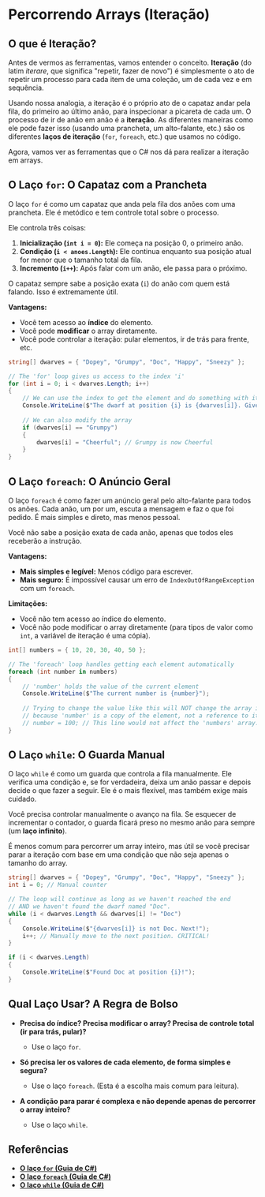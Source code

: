 # Percorrendo Arrays (Iteração)

## O que é Iteração?

Antes de vermos as ferramentas, vamos entender o conceito. **Iteração** (do latim *iterare*, que significa "repetir, fazer de novo") é simplesmente o ato de repetir um processo para cada item de uma coleção, um de cada vez e em sequência.

Usando nossa analogia, a iteração é o próprio ato de o capataz andar pela fila, do primeiro ao último anão, para inspecionar a picareta de cada um. O processo de ir de anão em anão é a **iteração**. As diferentes maneiras como ele pode fazer isso (usando uma prancheta, um alto-falante, etc.) são os diferentes **laços de iteração** (`for`, `foreach`, etc.) que usamos no código.

Agora, vamos ver as ferramentas que o C# nos dá para realizar a iteração em arrays.

## O Laço `for`: O Capataz com a Prancheta

O laço `for` é como um capataz que anda pela fila dos anões com uma prancheta. Ele é metódico e tem controle total sobre o processo.

Ele controla três coisas:
1.  **Inicialização (`int i = 0`):** Ele começa na posição 0, o primeiro anão.
2.  **Condição (`i < anoes.Length`):** Ele continua enquanto sua posição atual for menor que o tamanho total da fila.
3.  **Incremento (`i++`):** Após falar com um anão, ele passa para o próximo.

O capataz sempre sabe a posição exata (`i`) do anão com quem está falando. Isso é extremamente útil.

**Vantagens:**
*   Você tem acesso ao **índice** do elemento.
*   Você pode **modificar** o array diretamente.
*   Você pode controlar a iteração: pular elementos, ir de trás para frente, etc.

```csharp
string[] dwarves = { "Dopey", "Grumpy", "Doc", "Happy", "Sneezy" };

// The 'for' loop gives us access to the index 'i'
for (int i = 0; i < dwarves.Length; i++)
{
    // We can use the index to get the element and do something with it
    Console.WriteLine($"The dwarf at position {i} is {dwarves[i]}. Give him a pickaxe!");
    
    // We can also modify the array
    if (dwarves[i] == "Grumpy")
    {
        dwarves[i] = "Cheerful"; // Grumpy is now Cheerful
    }
}
```

## O Laço `foreach`: O Anúncio Geral

O laço `foreach` é como fazer um anúncio geral pelo alto-falante para todos os anões. Cada anão, um por um, escuta a mensagem e faz o que foi pedido. É mais simples e direto, mas menos pessoal.

Você não sabe a posição exata de cada anão, apenas que todos eles receberão a instrução.

**Vantagens:**
*   **Mais simples e legível:** Menos código para escrever.
*   **Mais seguro:** É impossível causar um erro de `IndexOutOfRangeException` com um `foreach`.

**Limitações:**
*   Você não tem acesso ao índice do elemento.
*   Você não pode modificar o array diretamente (para tipos de valor como `int`, a variável de iteração é uma cópia).

```csharp
int[] numbers = { 10, 20, 30, 40, 50 };

// The 'foreach' loop handles getting each element automatically
foreach (int number in numbers)
{
    // 'number' holds the value of the current element
    Console.WriteLine($"The current number is {number}");
    
    // Trying to change the value like this will NOT change the array itself,
    // because 'number' is a copy of the element, not a reference to it.
    // number = 100; // This line would not affect the 'numbers' array.
}
```

## O Laço `while`: O Guarda Manual

O laço `while` é como um guarda que controla a fila manualmente. Ele verifica uma condição e, se for verdadeira, deixa um anão passar e depois decide o que fazer a seguir. Ele é o mais flexível, mas também exige mais cuidado.

Você precisa controlar manualmente o avanço na fila. Se esquecer de incrementar o contador, o guarda ficará preso no mesmo anão para sempre (um **laço infinito**).

É menos comum para percorrer um array inteiro, mas útil se você precisar parar a iteração com base em uma condição que não seja apenas o tamanho do array.

```csharp
string[] dwarves = { "Dopey", "Grumpy", "Doc", "Happy", "Sneezy" };
int i = 0; // Manual counter

// The loop will continue as long as we haven't reached the end
// AND we haven't found the dwarf named "Doc".
while (i < dwarves.Length && dwarves[i] != "Doc")
{
    Console.WriteLine($"{dwarves[i]} is not Doc. Next!");
    i++; // Manually move to the next position. CRITICAL!
}

if (i < dwarves.Length)
{
    Console.WriteLine($"Found Doc at position {i}!");
}
```

## Qual Laço Usar? A Regra de Bolso

*   **Precisa do índice? Precisa modificar o array? Precisa de controle total (ir para trás, pular)?**
    *   Use o laço `for`.

*   **Só precisa ler os valores de cada elemento, de forma simples e segura?**
    *   Use o laço `foreach`. (Esta é a escolha mais comum para leitura).

*   **A condição para parar é complexa e não depende apenas de percorrer o array inteiro?**
    *   Use o laço `while`.

## Referências

*   **[O laço `for` (Guia de C#)](https://learn.microsoft.com/pt-br/dotnet/csharp/language-reference/statements/for)**
*   **[O laço `foreach` (Guia de C#)](https://learn.microsoft.com/pt-br/dotnet/csharp/language-reference/statements/iteration-statements#the-foreach-statement)**
*   **[O laço `while` (Guia de C#)](https://learn.microsoft.com/pt-br/dotnet/csharp/language-reference/statements/iteration-statements#the-while-statement)**

